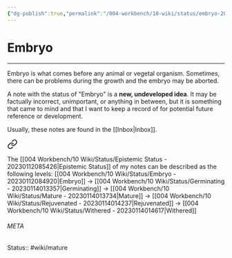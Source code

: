 ```yaml
---
{"dg-publish":true,"permalink":"/004-workbench/10-wiki/status/embryo-20230112084920/"}
---
```


# Embryo
---
Embryo is what comes before any animal or vegetal organism. Sometimes, there can be problems during the growth and the embryo may be aborted.

A note with the status of "Embryo" is a **new, undeveloped idea**. It may be factually incorrect, unimportant, or anything in between, but it is something that came to mind and that I want to keep a record of for potential future reference or development.

Usually, these notes are found in the [[Inbox\|Inbox]].



<div class="transclusion internal-embed is-loaded"><a class="markdown-embed-link" href="/004-workbench/10-wiki/status/epistemic-status-20230112085426/#4390be" aria-label="Open link"><svg xmlns="http://www.w3.org/2000/svg" width="24" height="24" viewBox="0 0 24 24" fill="none" stroke="currentColor" stroke-width="2" stroke-linecap="round" stroke-linejoin="round" class="svg-icon lucide-link"><path d="M10 13a5 5 0 0 0 7.54.54l3-3a5 5 0 0 0-7.07-7.07l-1.72 1.71"></path><path d="M14 11a5 5 0 0 0-7.54-.54l-3 3a5 5 0 0 0 7.07 7.07l1.71-1.71"></path></svg></a><div class="markdown-embed">



The [[004 Workbench/10 Wiki/Status/Epistemic Status - 20230112085426\|Epistemic Status]] of my notes can be described as the following levels: [[004 Workbench/10 Wiki/Status/Embryo - 20230112084920\|Embryo]] -> [[004 Workbench/10 Wiki/Status/Germinating - 20230114013357\|Germinating]] -> [[004 Workbench/10 Wiki/Status/Mature - 20230114013734\|Mature]] -> [[004 Workbench/10 Wiki/Status/Rejuvenated - 20230114014237\|Rejuvenated]] -> [[004 Workbench/10 Wiki/Status/Withered - 20230114014617\|Withered]] 

</div></div>



###### META
Status:: #wiki/mature
